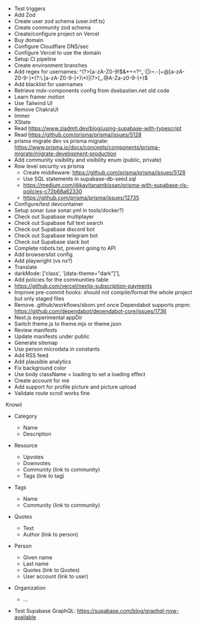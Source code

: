 - Test triggers
- Add Zod
- Create user zod schema (user.intf.ts)
- Create community zod schema
- Create/configure project on Vercel
- Buy domain
- Configure Cloudflare DNS/sec
- Configure Vercel to use the domain
- Setup CI pipeline
- Create environment branches
- Add regex for usernames: ^(?>[a-zA-Z0-9!$&*+=?^_`{|}~.-]+@[a-zA-Z0-9-]+(?:\.[a-zA-Z0-9-]+)\*)|(?>[_.@A-Za-z0-9-]+)$
- Add blacklist for usernames
- Retrieve mdx-components config from dsebastien.net old code
- Learn framer motion
- Use Tailwind UI
- Remove ChakraUI
- Immer
- XState
- Read https://www.ziadmtl.dev/blog/using-supabase-with-typescript
- Read https://github.com/prisma/prisma/issues/5128
- prisma migrate dev vs prisma migrate: https://www.prisma.io/docs/concepts/components/prisma-migrate/migrate-development-production
- Add community visibility and visibility enum (public, private)
- Row level security vs prisma
  - Create middleware: https://github.com/prisma/prisma/issues/5128
  - Use SQL statements in supabase-db-seed.sql
  - https://medium.com/@kavitanambissan/prisma-with-supabase-rls-policies-c72b68a62330
  - https://github.com/prisma/prisma/issues/12735
- Configure/test devcontainer
- Setup sonar (use sonar.yml in tools/docker?)
- Check out Supabase multiplayer
- Check out Supabase full text search
- Check out Supabase discord bot
- Check out Supabase telegram bot
- Check out Supabase slack bot
- Complete robots.txt, prevent going to API
- Add browserslist config
- Add playwright (vs nx?)
- Translate
- darkMode: ['class', '[data-theme="dark"]'],
- Add policies for the communities table
- https://github.com/vercel/nextjs-subscription-payments
- Improve pre-commit hooks: should not compile/format the whole project but only staged files
- Remove .github/workflows/sbom.yml once Dependabot supports pnpm: https://github.com/dependabot/dependabot-core/issues/1736
- Next.js experimental appDir
- Switch theme.js to theme.mjs or theme.json
- Review manifests
- Update manifests under public
- Generate sitemap
- Use person microdata in constants
- Add RSS feed
- Add plausible analytics
- Fix background color
- Use body className = loading to set a loading effect
- Create account for me
- Add support for profile picture and picture upload
- Validate route scroll works fine

Knowii

- Category
  - Name
  - Description
- Resource
  - Upvotes
  - Downvotes
  - Community (link to community)
  - Tags (link to tag)
- Tags
  - Name
  - Community (link to community)
- Quotes
  - Text
  - Author (link to person)
- Person
  - Given name
  - Last name
  - Quotes (link to Quotes)
  - User account (link to user)
- Organization

  - ...

- Test Supabase GraphQL: https://supabase.com/blog/graphql-now-available
